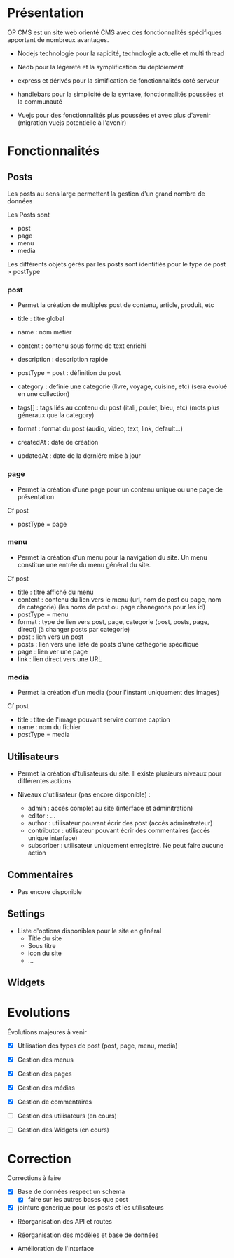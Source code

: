
# Présentation

OP CMS est un site web orienté CMS avec des fonctionnalités spécifiques apportant de nombreux avantages.

* Nodejs technologie pour la rapidité, technologie actuelle et multi thread
* Nedb pour la légereté et la symplification du déploiement

* express et dérivés pour la simification de fonctionnalités coté serveur

* handlebars pour la simplicité de la syntaxe, fonctionnalités poussées et la communauté
* Vuejs pour des fonctionnalités plus poussées et avec plus d'avenir (migration vuejs potentielle à l'avenir)

# Fonctionnalités

## Posts

Les posts au sens large permettent la gestion d'un grand nombre de données

Les Posts sont 
* post
* page
* menu
* media

Les différents objets gérés par les posts sont identifiés pour le type de post > postType

### post

- Permet la création de multiples post de contenu, article, produit, etc

- title : titre global
- name : nom metier
- content : contenu sous forme de text enrichi
- description : description rapide
- postType = post : définition du post
- category : definie une categorie (livre, voyage, cuisine, etc) (sera evolué en une collection)
- tags[] : tags liés au contenu du post (itali, poulet, bleu, etc) (mots plus géneraux que la category) 
- format : format du post (audio, video, text, link, default...)
- createdAt : date de création
- updatedAt : date de la derniére mise à jour

### page

- Permet la création d'une page pour un contenu unique ou une page de présentation

Cf post
- postType = page

### menu

- Permet la création d'un menu pour la navigation du site. Un menu constitue une entrée du menu général du site.

Cf post
- title : titre affiché du menu
- content : contenu du lien vers le menu (url, nom de post ou page, nom de categorie) (les noms de post ou page chanegrons pour les id)
- postType = menu
- format : type de lien vers post, page, categorie (post, posts, page, direct) (à changer posts par categorie)
 - post : lien vers un post
  - posts : lien vers une liste de posts d'une cathegorie spécifique
  - page : lien ver une page
  - link : lien direct vers une URL


### media

- Permet la création d'un media (pour l'instant uniquement des images)

Cf post
- title : titre de l'image pouvant servire comme caption
- name : nom du fichier
- postType = media


## Utilisateurs

- Permet la création d'tulisateurs du site. Il existe plusieurs niveaux pour différentes actions

- Niveaux d'utilisateur (pas encore disponible) : 
  - admin : accés complet au site (interface et adminitration)
  - editor : ...
  - author : utilisateur pouvant écrir des post (accès adminstrateur)
  - contributor : utilisateur pouvant écrir des commentaires (accés unique interface)
  - subscriber : utilisateur uniquement enregistré. Ne peut faire aucune action

## Commentaires
- Pas encore disponible

## Settings
- Liste d'options disponibles pour le site en général
  - Title du site
  - Sous titre
  - icon du site
  - ...

## Widgets


# Evolutions

Évolutions majeures à venir

- [x] Utilisation des types de post (post, page, menu, media)
- [x] Gestion des menus
- [x] Gestion des pages

- [x] Gestion des médias
- [x] Gestion de commentaires
- [ ] Gestion des utilisateurs (en cours)

- [ ] Gestion des Widgets (en cours)

# Correction

Corrections à faire

- [x] Base de données respect un schema
  - [x] faire sur les autres bases que post 

- [x] jointure generique pour les posts et les utilisateurs

- Réorganisation des API et routes
- Réorganisation des modèles et base de données

- Amélioration de l'interface
